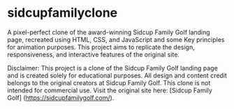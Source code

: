 # sidcupfamilyclone
A pixel-perfect clone of the award-winning Sidcup Family Golf landing page, recreated using HTML, CSS, and JavaScript and some Key principles for animation purposes. This project aims to replicate the design, responsiveness, and interactive features of the original site.

Disclaimer: This project is a clone of the Sidcup Family Golf landing page and is created solely for educational purposes. All design and content credit belongs to the original creators at Sidcup Family Golf. This clone is not intended for commercial use. 
Visit the original site here: [Sidcup Family Golf] (https://sidcupfamilygolf.com/).
